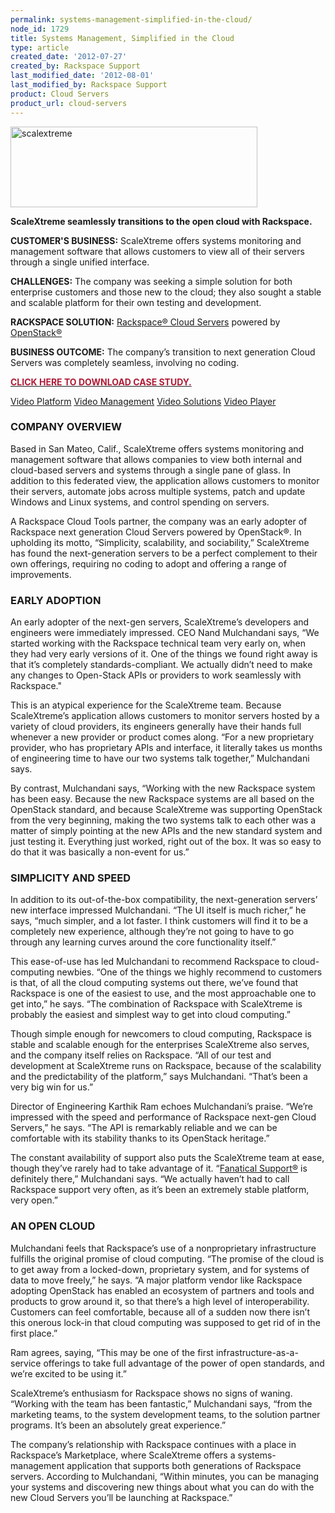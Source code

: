 ```yaml
---
permalink: systems-management-simplified-in-the-cloud/
node_id: 1729
title: Systems Management, Simplified in the Cloud
type: article
created_date: '2012-07-27'
created_by: Rackspace Support
last_modified_date: '2012-08-01'
last_modified_by: Rackspace Support
product: Cloud Servers
product_url: cloud-servers
---
```


[<img src="http://c179631.r31.cf0.rackcdn.com/scalextreme.png" alt="scalextreme" id="__mce_tmp" width="395" height="129" />](http://www.scalextreme.com/)

**ScaleXtreme seamlessly transitions to the open cloud with Rackspace.**

**CUSTOMER'S BUSINESS:** ScaleXtreme offers systems monitoring and
management software that allows customers to view all of their servers
through a single unified interface.

**CHALLENGES:** The company was seeking a simple solution for both
enterprise customers and those new to the cloud; they also sought a
stable and scalable platform for their own testing and development.

**RACKSPACE SOLUTION:** [Rackspace&reg; Cloud
Servers](http://www.rackspace.com/cloud/cloud_hosting_products/servers/)
powered by [OpenStack&reg;](http://www.openstack.org/)

**BUSINESS OUTCOME:** The company&rsquo;s transition to next generation Cloud
Servers was completely seamless, involving no coding.

[**<span style="color: #b01b36;">CLICK HERE TO DOWNLOAD CASE
STUDY.</span>**](http://c179631.r31.cf0.rackcdn.com/ScaleXtreme.pdf)




[Video
Platform](http://corp.kaltura.com/products/video-platform-features)
[Video
Management](http://corp.kaltura.com/Products/Features/Video-Management)
[Video Solutions](http://corp.kaltura.com/Video-Solutions) [Video
Player](http://corp.kaltura.com/Products/Features/Video-Player)
[](http://cdnbakmi.kaltura.com/p/941731/sp/94173100/thumbnail/entry_id/1_nmle4kxo/width/120/height/90/bgcolor/000000/type/2)
<span property="dc:description" content=""></span><span
property="media:title" content="ScaleXtremeFinalWEB"></span> <span
property="media:width" content="704"></span><span
property="media:height" content="396"></span> <span
property="media:type" content="application/x-shockwave-flash"></span>




### COMPANY OVERVIEW

Based in San Mateo, Calif., ScaleXtreme offers systems monitoring and
management software that allows companies to view both internal and
cloud-based servers and systems through a single pane of glass. In
addition to this federated view, the application allows customers to
monitor their servers, automate jobs across multiple systems, patch and
update Windows and Linux systems, and control spending on servers.

A Rackspace Cloud Tools partner, the company was an early adopter of
Rackspace next generation Cloud Servers powered by OpenStack&reg;. In
upholding its motto, &ldquo;Simplicity, scalability, and sociability,&rdquo;
ScaleXtreme has found the next-generation servers to be a perfect
complement to their own offerings, requiring no coding to adopt and
offering a range of improvements.

### EARLY ADOPTION

An early adopter of the next-gen servers, ScaleXtreme&rsquo;s developers and
engineers were immediately impressed. CEO Nand Mulchandani says, &ldquo;We
started working with the Rackspace technical team very early on, when
they had very early versions of it. One of the things we found right
away is that it&rsquo;s completely standards-compliant. We actually didn&rsquo;t
need to make any changes to Open-Stack APIs or providers to work
seamlessly with Rackspace."

This is an atypical experience for the ScaleXtreme team. Because
ScaleXtreme&rsquo;s application allows customers to monitor servers hosted by
a variety of cloud providers, its engineers generally have their hands
full whenever a new provider or product comes along. &ldquo;For a new
proprietary provider, who has proprietary APIs and interface, it
literally takes us months of engineering time to have our two systems
talk together,&rdquo; Mulchandani says.

By contrast, Mulchandani says, &ldquo;Working with the new Rackspace system
has been easy. Because the new Rackspace systems are all based on the
OpenStack standard, and because ScaleXtreme was supporting OpenStack
from the very beginning, making the two systems talk to each other was a
matter of simply pointing at the new APIs and the new standard system
and just testing it. Everything just worked, right out of the box. It
was so easy to do that it was basically a non-event for us.&rdquo;

### SIMPLICITY AND SPEED

In addition to its out-of-the-box compatibility, the next-generation
servers&rsquo; new interface impressed Mulchandani. &ldquo;The UI itself is much
richer,&rdquo; he says, &ldquo;much simpler, and a lot faster. I think customers
will find it to be a completely new experience, although they&rsquo;re not
going to have to go through any learning curves around the core
functionality itself.&rdquo;

This ease-of-use has led Mulchandani to recommend Rackspace to
cloud-computing newbies. &ldquo;One of the things we highly recommend to
customers is that, of all the cloud computing systems out there, we&rsquo;ve
found that Rackspace is one of the easiest to use, and the most
approachable one to get into,&rdquo; he says. &ldquo;The combination of Rackspace
with ScaleXtreme is probably the easiest and simplest way to get into
cloud computing.&rdquo;

Though simple enough for newcomers to cloud computing, Rackspace is
stable and scalable enough for the enterprises ScaleXtreme also serves,
and the company itself relies on Rackspace. &ldquo;All of our test and
development at ScaleXtreme runs on Rackspace, because of the scalability
and the predictability of the platform,&rdquo; says Mulchandani. &ldquo;That&rsquo;s been
a very big win for us.&rdquo;

Director of Engineering Karthik Ram echoes Mulchandani&rsquo;s praise. &ldquo;We&rsquo;re
impressed with the speed and performance of Rackspace next-gen Cloud
Servers,&rdquo; he says. &ldquo;The API is remarkably reliable and we can be
comfortable with its stability thanks to its OpenStack heritage.&rdquo;

The constant availability of support also puts the ScaleXtreme team at
ease, though they&rsquo;ve rarely had to take advantage of it. &ldquo;[Fanatical
Support&reg;](http://www.rackspace.com/whyrackspace/support/) is
definitely there,&rdquo; Mulchandani says. &ldquo;We actually haven&rsquo;t had to call
Rackspace support very often, as it&rsquo;s been an extremely stable platform,
very open.&rdquo;

### AN OPEN CLOUD

Mulchandani feels that Rackspace&rsquo;s use of a nonproprietary
infrastructure fulfills the original promise of cloud computing. &ldquo;The
promise of the cloud is to get away from a locked-down, proprietary
system, and for systems of data to move freely,&rdquo; he says. &ldquo;A major
platform vendor like Rackspace adopting OpenStack has enabled an
ecosystem of partners and tools and products to grow around it, so that
there&rsquo;s a high level of interoperability. Customers can feel
comfortable, because all of a sudden now there isn&rsquo;t this onerous
lock-in that cloud computing was supposed to get rid of in the first
place.&rdquo;

Ram agrees, saying, &ldquo;This may be one of the first
infrastructure-as-a-service offerings to take full advantage of the
power of open standards, and we&rsquo;re excited to be using it.&rdquo;

ScaleXtreme&rsquo;s enthusiasm for Rackspace shows no signs of waning.
&ldquo;Working with the team has been fantastic,&rdquo; Mulchandani says, &ldquo;from the
marketing teams, to the system development teams, to the solution
partner programs. It&rsquo;s been an absolutely great experience.&rdquo;

The company&rsquo;s relationship with Rackspace continues with a place in
Rackspace&rsquo;s Marketplace, where ScaleXtreme offers a systems-management
application that supports both generations of Rackspace servers.
According to Mulchandani, &ldquo;Within minutes, you can be managing your
systems and discovering new things about what you can do with the new
Cloud Servers you&rsquo;ll be launching at Rackspace.&rdquo;
